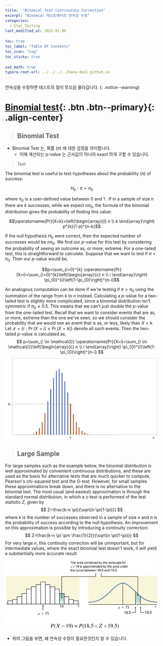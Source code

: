 ```yaml
---
title:  "Binomial Test Continuiuty Correction"
excerpt: "Binomial 테스트에서의 연속성 수정"
categories:
  - Stat_Testing
last_modified_at: 2022-01-09

toc: true
toc_label: "Table Of Contents"
toc_icon: "cog"
toc_sticky: true

use_math: true
typora-root-url: ../../../../hana-dool.github.io
---
```


연속성을 수정하면 테스트의 질이 쪼오끔 올라갑니다.
{: .notice--warning}

# [Binomial test](#link){: .btn .btn--primary}{: .align-center}

> ## Binomial Test 

- Binomial Test 는, 확률 ($\pi$) 에 대한 검정을 의미합니다.
  - 이때 계산되는 p-value 는 근사값이 아니라 exact 하게 구할 수 있습니다. 

> Test

The binomial test is useful to test hypotheses about the probability $(\pi)$ of success:

$$H_{0}: \pi=\pi_{0}$$

where $\pi_{0}$ is a user-defined value between 0 and 1 .
If in a sample of size $n$ there are $k$ successes, while we expect $n \pi_{0}$, the formula of the binomial distribution gives the probability of finding this value:

$$\operatorname{Pr}(X=k)=\left(\begin{array}{l}
n \\
k
\end{array}\right) p^{k}(1-p)^{n-k}$$

If the null hypothesis $H_{0}$ were correct, then the expected number of successes would be $n \pi_{0}$. We find our $p$-value for this test by considering the probability of seeing an outcome as, or more, extreme. For a one-tailed test, this is straightforward to calculate. Suppose that we want to test if $\pi<\pi_{0}$. Then our $p$-value would be,

$$p=\sum_{i=0}^{k} \operatorname{Pr}(X=i)=\sum_{i=0}^{k}\left(\begin{array}{c}
n \\
i
\end{array}\right) \pi_{0}^{i}\left(1-\pi_{0}\right)^{n-i}$$

An analogous computation can be done if we're testing if $\pi>\pi_{0}$ using the summation of the range from $k$ to $n$ instead.
Calculating a $p$-value for a two-tailed test is slightly more complicated, since a binomial distribution isn't symmetric if $\pi_{0} \neq 0.5$. This means that we can't just double the $p$-value from the one-tailed test. Recall that we want to consider events that are as, or more, extreme than the one we've seen, so we should consider the probability that we would see an event that is as, or less, likely than $X=k$. Let $\mathcal{I}=\{i: \operatorname{Pr}(X=i) \leq \operatorname{Pr}(X=k)\}$ denote all such events. Then the two-tailed $p$-value is calculated as,
$$
p=\sum_{i \in \mathcal{I}} \operatorname{Pr}(X=i)=\sum_{i \in \mathcal{I}}\left(\begin{array}{c}
n \\
i
\end{array}\right) \pi_{0}^{i}\left(1-\pi_{0}\right)^{n-i}
$$
![png](/assets/images/Stat/144_2.jpg)

> ## Large Sample 

For large samples such as the example below, the binomial distribution is well approximated by convenient continuous distributions, and these are used as the basis for alternative tests that are much quicker to compute, Pearson's chi-squared test and the G-test. However, for small samples these approximations break down, and there is no alternative to the binomial test.
The most usual (and easiest) approximation is through the standard normal distribution, in which a z-test is performed of the test statistic $Z$, given by
$$
Z=\frac{k-n \pi}{\sqrt{n \pi(1-\pi)}}
$$
where $k$ is the number of successes observed in a sample of size $n$ and $\pi$ is the probability of success according to the null hypothesis. An improvement on this approximation is possible by introducing a continuity correction:
$$
Z=\frac{k-n \pi \pm \frac{1}{2}}{\sqrt{n \pi(1-\pi)}}
$$
For very large $n$, this continuity correction will be unimportant, but for intermediate values, where the exact binomial test doesn't work, it will yield a substantially more accurate result.

![png](/assets/images/Stat/144_1.jpg)

- 위의 그림을 보면, 왜 연속성 수정이 필요한것인지 알 수 있습니다.







